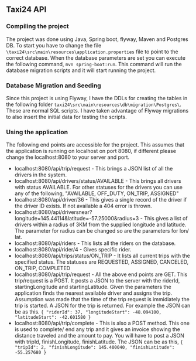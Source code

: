 ## Taxi24 API

### Compiling the project

The project was done using Java, Spring boot, flyway, Maven and Postgres DB. To start you have to change the file ```\taxi24\src\main\resources\application.properties```
file to point to the correct database.
When the database parameters are set you can execute the following command, ```mvn spring-boot:run```. This command will run the database
migration scripts and it will start running the project.

### Database Migration and Seeding

Since this project is using Flyway, I have the DDLs for creating the tables in the following folder ```taxi24\src\main\resources\db\migration\Postgres\```. 
These are normal SQL scripts. I have taken advantage of Flyway migrations to also insert the initial data for testing the scripts.

### Using the application
The following end points are accessible for the project. This assumes that the application is running on localhost on port 8080, 
if different please change the localhost:8080 to your server and port.

* localhost:8080/api/trip/request - This brings a JSON list of all the drivers in the system.
* localhost:8080/api/drivers/status/AVAILABLE - This brings all drivers with status AVAILABLE. For other statuses for the drivers you 
can use any of the following, "AVAILABLE, OFF_DUTY, ON_TRIP, ASSIGNED"
* localhost:8080/api/driver/36 - This gives a single record of the driver if the driver ID exists. If not available a 404 error is thrown.
* localhost:8080/api/driversnear?longitude=145.44114&latitude=-57.25000&radius=3 - This gives a list of drivers within a radius of 
3KM from the supplied longitude and latitude. The parameter for radius can be changed so are the parameters for lon/ lat.
* localhost:8080/api/riders - This lists all the riders on the database.
* localhost:8080/api/rider/4 - Gives specific rider.
* localhost:8080/api/trips/status/ON_TRIP - It lists all current trips with the specified status. The statuses are REQUESTED, ASSIGNED, CANCELED, ON_TRIP, COMPLETED
* localhost:8080/api/trip/request - All the above end points are GET. This trip/request is a POST. It posts a JSON to the server with
the riderId, startingLongitude and startingLatitude. Given the parameters the application finds the nearest available driver and assigns the trip.
Assumption was made that the time of the trip request is immidiately the trip is started. A JSON for the trip is returned. 
For example the JSON can be as this. 
`` {
	"riderId": 37,
	"longitudeStart": -48.094100,
	"latitudeStart": -42.601580
} ``
* localhost:8080/api/trip/complete - This is also a POST method. This one is used to complete/ end any trip and it gives an invoice showing
the distance traveled and the amount to pay. You will have to post a JSON with tripId, finishLongitude, finishLatitude. The JSON
can be as this, `` {
	"tripId": 2,
	"finishLongitude": 145.400040,
	"finishLatitude": -55.257680
} ``

